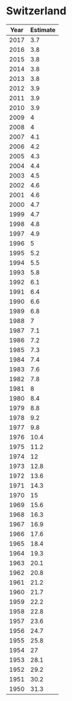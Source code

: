 # Switzerland

| Year | Estimate |
| ---- | -------- |
| 2017 | 3.7 |
| 2016 | 3.8 |
| 2015 | 3.8 |
| 2014 | 3.8 |
| 2013 | 3.8 |
| 2012 | 3.9 |
| 2011 | 3.9 |
| 2010 | 3.9 |
| 2009 | 4 |
| 2008 | 4 |
| 2007 | 4.1 |
| 2006 | 4.2 |
| 2005 | 4.3 |
| 2004 | 4.4 |
| 2003 | 4.5 |
| 2002 | 4.6 |
| 2001 | 4.6 |
| 2000 | 4.7 |
| 1999 | 4.7 |
| 1998 | 4.8 |
| 1997 | 4.9 |
| 1996 | 5 |
| 1995 | 5.2 |
| 1994 | 5.5 |
| 1993 | 5.8 |
| 1992 | 6.1 |
| 1991 | 6.4 |
| 1990 | 6.6 |
| 1989 | 6.8 |
| 1988 | 7 |
| 1987 | 7.1 |
| 1986 | 7.2 |
| 1985 | 7.3 |
| 1984 | 7.4 |
| 1983 | 7.6 |
| 1982 | 7.8 |
| 1981 | 8 |
| 1980 | 8.4 |
| 1979 | 8.8 |
| 1978 | 9.2 |
| 1977 | 9.8 |
| 1976 | 10.4 |
| 1975 | 11.2 |
| 1974 | 12 |
| 1973 | 12.8 |
| 1972 | 13.6 |
| 1971 | 14.3 |
| 1970 | 15 |
| 1969 | 15.6 |
| 1968 | 16.3 |
| 1967 | 16.9 |
| 1966 | 17.6 |
| 1965 | 18.4 |
| 1964 | 19.3 |
| 1963 | 20.1 |
| 1962 | 20.8 |
| 1961 | 21.2 |
| 1960 | 21.7 |
| 1959 | 22.2 |
| 1958 | 22.8 |
| 1957 | 23.6 |
| 1956 | 24.7 |
| 1955 | 25.8 |
| 1954 | 27 |
| 1953 | 28.1 |
| 1952 | 29.2 |
| 1951 | 30.2 |
| 1950 | 31.3 |